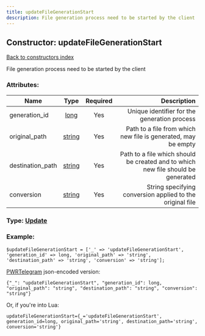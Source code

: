 ```yaml
---
title: updateFileGenerationStart
description: File generation process need to be started by the client
---
```

## Constructor: updateFileGenerationStart  
[Back to constructors index](index.md)



File generation process need to be started by the client

### Attributes:

| Name     |    Type       | Required | Description |
|----------|:-------------:|:--------:|------------:|
|generation\_id|[long](../types/long.md) | Yes|Unique identifier for the generation process|
|original\_path|[string](../types/string.md) | Yes|Path to a file from which new file is generated, may be empty|
|destination\_path|[string](../types/string.md) | Yes|Path to a file which should be created and to which new file should be generated|
|conversion|[string](../types/string.md) | Yes|String specifying conversion applied to the original file|



### Type: [Update](../types/Update.md)


### Example:

```
$updateFileGenerationStart = ['_' => 'updateFileGenerationStart', 'generation_id' => long, 'original_path' => 'string', 'destination_path' => 'string', 'conversion' => 'string'];
```  

[PWRTelegram](https://pwrtelegram.xyz) json-encoded version:

```
{"_": "updateFileGenerationStart", "generation_id": long, "original_path": "string", "destination_path": "string", "conversion": "string"}
```


Or, if you're into Lua:  


```
updateFileGenerationStart={_='updateFileGenerationStart', generation_id=long, original_path='string', destination_path='string', conversion='string'}

```


